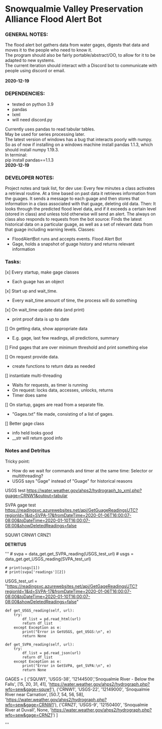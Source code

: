 Snowqualmie Valley Preservation Alliance Flood Alert Bot
========================================================

### GENERAL NOTES:
The flood alert bot gathers data from water gages, digests that data and moves it to the people who need to know it.<br>
The program should also be fairly portable/abstract/OO, to allow for it to be adapted to new systems.<br>
The current iteration should interact with a Discord bot to communicate with people using discord or email.<br>
<br>**2020-12-19**


### DEPENDENCIES:
* tested on python 3.9
* pandas
* lxml
* will need discord.py


Currently uses pandas to read tabular tables.  
May be used for series processing later.  
The latest version of windows has a bug that interacts poorly with numpy. So as of now if installing on a windows machine install pandas 1.1.3, which should install numpy 1.19.3.  
In terminal:  
pip install pandas==1.1.3
<br>**2020-12-19**


### DEVELOPER NOTES:
Project notes and task list, for dev use:
Every few minutes a class activates a retrieval routine.
At a time based on past data it retrieves information from the guages.
It sends a message to each guage and then stores that information in a class
associated with that guage, deleting old data.
Then:
It looks through the predicted flood level data, and if it exceeds a certain level
(stored in class) and unless told otherwise will send an alert.
The always on class also responds to requests from the bot source:
Finds the latest historical data on a particular guage, as well as a set of relevant
data from that guage including warning levels.
Classes:
* FloodAlertBot runs and accepts events. Flood Alert Bot
* Gage, holds a snapshot of guage history and returns relevant information


### Tasks:

[x] Every startup, make gage classes
* Each guage has an object

[x] Start up and wait_time.
* Every wait_time amount of time, the process will do something

[x] On wait_time update data (and print)
* print proof data is up to date

[] On getting data, show appropriate data
* E.g. gage, last few readings, all predictions, summary

[] Find gages that are over minimum threshold and print something else

[] On request provide data.
* create functions to return data as needed

[] instantiate multi-threading
* Waits for requests, as timer is running
* On request: locks data, accesses, unlocks, returns
* Timer does same

[] On startup, gages are read from a separate file.
* "Gages.txt" file made, consisting of a list of gages.

[] Better gage class
* info held looks good
* __str will return good info



### **Notes and Detritus**
Tricky point:
* How do we wait for commands and timer at the same time: Selector or multithreading?
* USGS says "Gage" instead of "Guage" for historical reasons

USGS test
https://water.weather.gov/ahps2/hydrograph_to_xml.php?guage=CRNW1&output=tabular

SVPA gage test
https://readingsvc.azurewebsites.net/api/GetGuageReadingsUTC?regionId=1&id=SVPA-17&fromDateTime=2020-01-06T16:00:07-08:00&toDateTime=2020-01-10T16:00:07-08:00&showDeletedReadings=false

SQUW1
CRNW1
CRNZ1 


**DETRITUS**

'''
    # svpa = data_get.get_SVPA_reading(USGS_test_url)
    # usgs = data_get.get_USGS_reading(SVPA_test_url)
    
    # print(usgs[1])
    # print(svpa['readings'][2])


USGS_test_url = "https://readingsvc.azurewebsites.net/api/GetGageReadingsUTC?regionId=1&id=SVPA-17&fromDateTime=2020-01-06T16:00:07-08:00&toDateTime=2020-01-10T16:00:07-08:00&showDeletedReadings=false"

    def get_USGS_reading(self, url):
        try:
            df_list = pd.read_html(url)
            return df_list
        except Exception as e:
            print("Error in GetUSGS, get_USGS:\n", e)
            return None

    def get_SVPA_reading(self, url):
        try:
            df_list = pd.read_json(url)
            return df_list
        except Exception as e:
            print("Error in GetSVPA, get_SVPA:\n", e)
            return None



GAGES = [
        ('SQUW1', 'USGS-38', '12144500','Snoqualmie River - Below the Falls', [15, 20, 31, 41], 'https://water.weather.gov/ahps2/hydrograph.php?wfo=sew&gage=squw1'),
        ('CRNW1', 'USGS-22', '12149000', 'Snoqualmie River near Carnation', [50.7, 54, 56, 58], 'https://water.weather.gov/ahps2/hydrograph.php?wfo=sew&gage=CRNW1'),
        ('CRNZ1', 'USGS-9', '12150400', 'Snoqualmie River at Duvall', None, 'https://water.weather.gov/ahps2/hydrograph.php?wfo=sew&gage=CRNZ1')
        ]

'''
